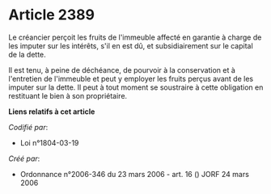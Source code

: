# Article 2389

Le créancier perçoit les fruits de l'immeuble affecté en garantie à charge de les imputer sur les intérêts, s'il en est dû,
et subsidiairement sur le capital de la dette.

Il est tenu, à peine de déchéance, de pourvoir à la conservation et à l'entretien de l'immeuble et peut y employer les fruits
perçus avant de les imputer sur la dette. Il peut à tout moment se soustraire à cette obligation en restituant le bien à son
propriétaire.

**Liens relatifs à cet article**

_Codifié par_:

  - Loi n°1804-03-19

_Créé par_:

  - Ordonnance n°2006-346 du 23 mars 2006 - art. 16 () JORF 24 mars 2006
